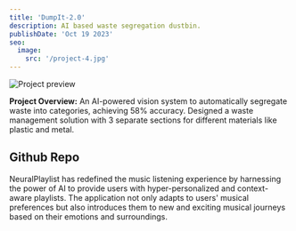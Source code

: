 ```yaml
---
title: 'DumpIt-2.0'
description: AI based waste segregation dustbin.
publishDate: 'Oct 19 2023'
seo:
  image:
    src: '/project-4.jpg'
---
```


![Project preview](/project-4.jpg)

**Project Overview:**
An AI-powered vision system to automatically segregate waste into categories, achieving 58% accuracy. Designed a waste management solution with 3 separate sections for different materials like plastic and metal.


## Github Repo

NeuralPlaylist has redefined the music listening experience by harnessing the power of AI to provide users with hyper-personalized and context-aware playlists. The application not only adapts to users' musical preferences but also introduces them to new and exciting musical journeys based on their emotions and surroundings.
